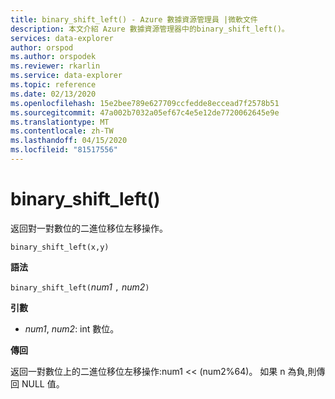 ```yaml
---
title: binary_shift_left() - Azure 數據資源管理員 |微軟文件
description: 本文介紹 Azure 數據資源管理器中的binary_shift_left()。
services: data-explorer
author: orspod
ms.author: orspodek
ms.reviewer: rkarlin
ms.service: data-explorer
ms.topic: reference
ms.date: 02/13/2020
ms.openlocfilehash: 15e2bee789e627709ccfedde8eccead7f2578b51
ms.sourcegitcommit: 47a002b7032a05ef67c4e5e12de7720062645e9e
ms.translationtype: MT
ms.contentlocale: zh-TW
ms.lasthandoff: 04/15/2020
ms.locfileid: "81517556"
---
```

# <a name="binary_shift_left"></a>binary_shift_left()

返回對一對數位的二進位移位左移操作。

```kusto
binary_shift_left(x,y)  
```

**語法**

`binary_shift_left(`*num1* `,` *num2*`)`

**引數**

* *num1*, *num2*: int 數位。

**傳回**

返回一對數位上的二進位移位左移操作:num1 << (num2%64)。
如果 n 為負,則傳回 NULL 值。